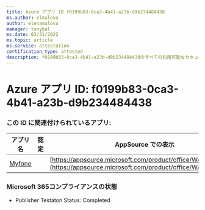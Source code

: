 ```yaml
---
title: Azure アプリ ID f0199b83-0ca3-4b41-a23b-d9b234484438
ms.author: elmalova
author: elenamalova
manager: tonybal
ms.date: 03/31/2022
ms.topic: article
ms.service: attestation
certification_type: attested
description: f0199b83-0ca3-4b41-a23b-d9b234484438のすべての利用可能なセキュリティおよびコンプライアンス情報。
---
```

# <a name="azure-app-id-f0199b83-0ca3-4b41-a23b-d9b234484438"></a>Azure アプリ ID: f0199b83-0ca3-4b41-a23b-d9b234484438


### <a name="apps-associated-with-this-id"></a>この ID に関連付けられているアプリ:
| **アプリ名** | **認定** | **AppSource での表示** |
|--------------|---------------|-----------------------|
| [Myfone](../forward/WA200000716.md) |  | [https://appsource.microsoft.com/product/office/WA200000716](https://appsource.microsoft.com/product/office/WA200000716) |

### <a name="microsoft-365-app-compliance-status"></a>Microsoft 365コンプライアンスの状態
- Publisher Testaton Status: Completed
